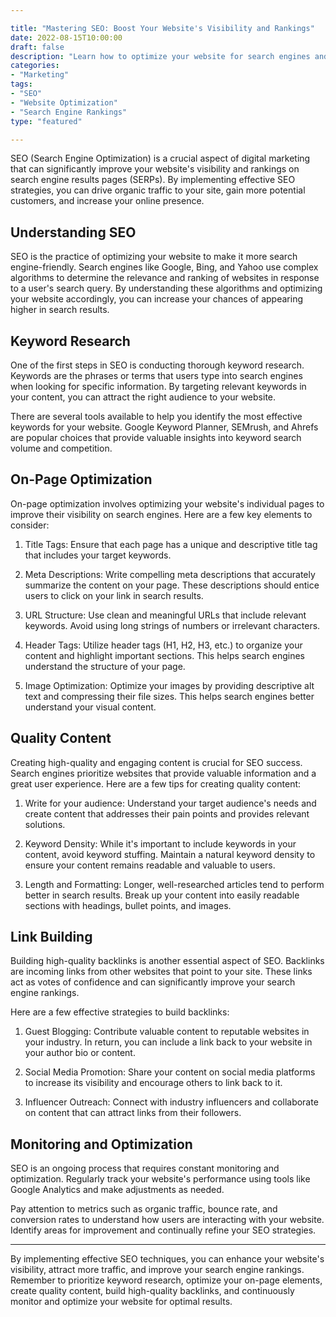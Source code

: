 ```yaml
---

title: "Mastering SEO: Boost Your Website's Visibility and Rankings"
date: 2022-08-15T10:00:00
draft: false
description: "Learn how to optimize your website for search engines and improve your online visibility."
categories:
- "Marketing"
tags:
- "SEO"
- "Website Optimization"
- "Search Engine Rankings"
type: "featured"

---
```


SEO (Search Engine Optimization) is a crucial aspect of digital marketing that can significantly improve your website's visibility and rankings on search engine results pages (SERPs). By implementing effective SEO strategies, you can drive organic traffic to your site, gain more potential customers, and increase your online presence.

## Understanding SEO

SEO is the practice of optimizing your website to make it more search engine-friendly. Search engines like Google, Bing, and Yahoo use complex algorithms to determine the relevance and ranking of websites in response to a user's search query. By understanding these algorithms and optimizing your website accordingly, you can increase your chances of appearing higher in search results.

## Keyword Research

One of the first steps in SEO is conducting thorough keyword research. Keywords are the phrases or terms that users type into search engines when looking for specific information. By targeting relevant keywords in your content, you can attract the right audience to your website.

There are several tools available to help you identify the most effective keywords for your website. Google Keyword Planner, SEMrush, and Ahrefs are popular choices that provide valuable insights into keyword search volume and competition.

## On-Page Optimization

On-page optimization involves optimizing your website's individual pages to improve their visibility on search engines. Here are a few key elements to consider:

1. Title Tags: Ensure that each page has a unique and descriptive title tag that includes your target keywords.

2. Meta Descriptions: Write compelling meta descriptions that accurately summarize the content on your page. These descriptions should entice users to click on your link in search results.

3. URL Structure: Use clean and meaningful URLs that include relevant keywords. Avoid using long strings of numbers or irrelevant characters.

4. Header Tags: Utilize header tags (H1, H2, H3, etc.) to organize your content and highlight important sections. This helps search engines understand the structure of your page.

5. Image Optimization: Optimize your images by providing descriptive alt text and compressing their file sizes. This helps search engines better understand your visual content.

## Quality Content

Creating high-quality and engaging content is crucial for SEO success. Search engines prioritize websites that provide valuable information and a great user experience. Here are a few tips for creating quality content:

1. Write for your audience: Understand your target audience's needs and create content that addresses their pain points and provides relevant solutions.

2. Keyword Density: While it's important to include keywords in your content, avoid keyword stuffing. Maintain a natural keyword density to ensure your content remains readable and valuable to users.

3. Length and Formatting: Longer, well-researched articles tend to perform better in search results. Break up your content into easily readable sections with headings, bullet points, and images.

## Link Building

Building high-quality backlinks is another essential aspect of SEO. Backlinks are incoming links from other websites that point to your site. These links act as votes of confidence and can significantly improve your search engine rankings.

Here are a few effective strategies to build backlinks:

1. Guest Blogging: Contribute valuable content to reputable websites in your industry. In return, you can include a link back to your website in your author bio or content.

2. Social Media Promotion: Share your content on social media platforms to increase its visibility and encourage others to link back to it.

3. Influencer Outreach: Connect with industry influencers and collaborate on content that can attract links from their followers.

## Monitoring and Optimization

SEO is an ongoing process that requires constant monitoring and optimization. Regularly track your website's performance using tools like Google Analytics and make adjustments as needed.

Pay attention to metrics such as organic traffic, bounce rate, and conversion rates to understand how users are interacting with your website. Identify areas for improvement and continually refine your SEO strategies.

---

By implementing effective SEO techniques, you can enhance your website's visibility, attract more traffic, and improve your search engine rankings. Remember to prioritize keyword research, optimize your on-page elements, create quality content, build high-quality backlinks, and continuously monitor and optimize your website for optimal results.
